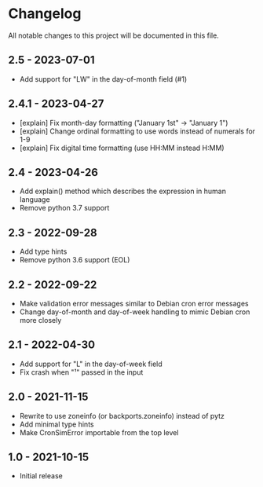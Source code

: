 # Changelog
All notable changes to this project will be documented in this file.

## 2.5 - 2023-07-01
- Add support for "LW" in the day-of-month field (#1)

## 2.4.1 - 2023-04-27
- [explain] Fix month-day formatting ("January 1st" -> "January 1")
- [explain] Change ordinal formatting to use words instead of numerals for 1-9
- [explain] Fix digital time formatting (use HH:MM instead H:MM)

## 2.4 - 2023-04-26
- Add explain() method which describes the expression in human language
- Remove python 3.7 support

## 2.3 - 2022-09-28
- Add type hints
- Remove python 3.6 support (EOL)

## 2.2 - 2022-09-22
- Make validation error messages similar to Debian cron error messages
- Change day-of-month and day-of-week handling to mimic Debian cron more closely

## 2.1 - 2022-04-30
- Add support for "L" in the day-of-week field
- Fix crash when "¹" passed in the input

## 2.0 - 2021-11-15
- Rewrite to use zoneinfo (or backports.zoneinfo) instead of pytz
- Add minimal type hints
- Make CronSimError importable from the top level

## 1.0 - 2021-10-15

- Initial release